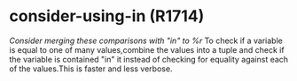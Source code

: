 # consider-using-in (R1714)

*Consider merging these comparisons with "in" to %r* To check if a
variable is equal to one of many values,combine the values into a tuple
and check if the variable is contained "in" it instead of checking for
equality against each of the values.This is faster and less verbose.
